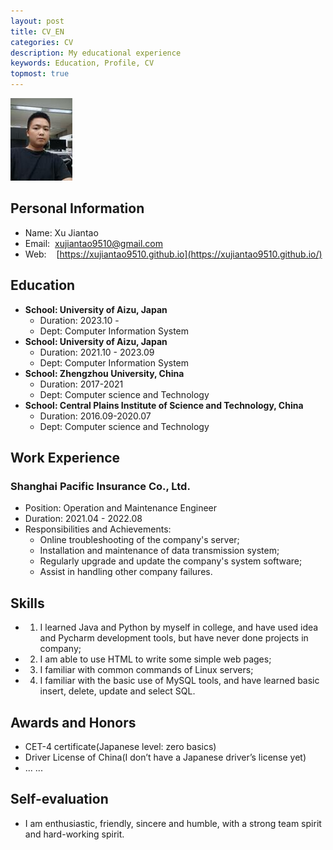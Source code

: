 ```yaml
---
layout: post
title: CV_EN
categories: CV
description: My educational experience
keywords: Education, Profile, CV
topmost: true
---
```


![](images/XJT.jpg)

## Personal Information
- Name:	Xu Jiantao
- Email:&nbsp;&nbsp;xujiantao9510@gmail.com
- Web:&nbsp;&nbsp;&nbsp;&nbsp;[https://xujiantao9510.github.io](https://xujiantao9510.github.io/)


## Education
- **School: 	University of Aizu, Japan**
  - Duration:	2023.10 -
  - Dept:	Computer Information System
- **School: 	University of Aizu, Japan**
  - Duration:	2021.10 - 2023.09
  - Dept:	Computer Information System
- **School:   Zhengzhou University, China**
  - Duration:	2017-2021
  - Dept:	Computer science and Technology
- **School:	  Central Plains Institute of Science and Technology, China**
  - Duration:		2016.09-2020.07
  - Dept: 	Computer science and Technology

## Work Experience
### Shanghai Pacific Insurance Co., Ltd.
- Position:	Operation and Maintenance Engineer
- Duration:	2021.04 - 2022.08
- Responsibilities and Achievements:
  -	Online troubleshooting of the company's server;
  -  Installation and maintenance of data transmission system;
  - Regularly upgrade and update the company's system software;
  - Assist in handling other company failures.

## Skills

- 1. I learned Java and Python by myself in college, and have used idea and Pycharm development tools, but have never done projects in company;
- 2. I am able to use HTML to write some simple web pages;
- 3. I familiar with common commands of Linux servers;
- 4. I familiar with the basic use of MySQL tools, and have learned basic insert, delete, update and select SQL.


## Awards and Honors

- CET-4 certificate(Japanese level: zero basics)
- Driver License of China(I don’t have a Japanese driver’s license yet)
- ... ...

## Self-evaluation

- I am enthusiastic, friendly, sincere and humble, with a strong team spirit and hard-working spirit. 